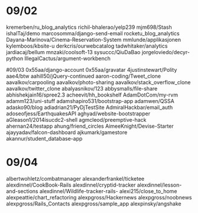 # 09/02
kremerben/ru_blog_analytics
richil-bhalerao/yelp239
mjm698/Stash
ishalTaj/demo
marcosomma/django-send-email
rocketu_blog_analytics
Dayana-Marinova/Cinema-Reservation-System
mmlunde/applikasjonen
kylemboos/kbsite-u
derkcris/ourwebcatalog
tadwhitaker/analytics
jardiacaj/bellum
mnzaki/coolsoft-13
sysuccc/QiuDaBao
jorgeloviedo/decyr-python
IllegalCactus/argument-workbench

#09/03 
0x55aa/django-account
0x55aa/gravatar
4justinstewart/Polity
aae4/btw
aahill50/jQuery-continued
aaron-coding/Tweet_clone
aavalkov/carpooling
aavalkov/photo-sharing
aavalkov/stack_overflow_clone
aavalkov/twitter_clone
abalyasnikov/123
abbysmalls/file-share
abhishekjain16/spree2.3
acheevit/hh_bookshelf
AdamDotCom/my-rvm
adamm123/uni-stuff
adamshapiro531/bootstrap-app
adamwen/QSSA
adasko90/blog
adiadrian21/PyDjTestSite
AdmiralHackbar/email_auth
adoseofjess/EarthquakesAPI
aghyad/website-bootstrapper
aGleason1/2014isucdc2-shell
agmcleod/preemptive-hack
ahernan24/testapp
ahung/friend_circles
AimeeKnight/Devise-Starter
ajayyadav/falcon-dashboard
ajkumark/gamestore
akannur/student_database-app

# 09/04
albertwohletz/combatmanager
alexanderfrankel/ticketee
alexdinnel/CookBook-Rails
alexdinnel/cryptid-tracker
alexdinnel/lesson-and-sections
alexdinnel/Wildlife-tracker-rails-
alexi215/close_to_home
alexpeattie/chart_refactoring
alexpgross/Hackernews
alexpgross/noobnews
alexpgross/Rails_Contacts
alexpgross/sample_app
alexpinsky/angshake

